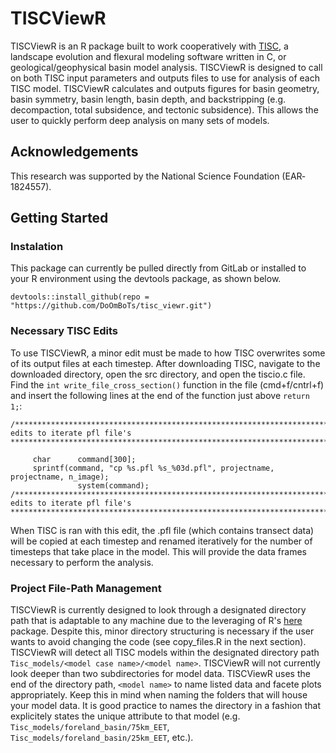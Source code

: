 # TISCViewR

TISCViewR is an R package built to work cooperatively with [TISC](https://github.com/danigeos/tisc), a landscape evolution and flexural modeling software written in C, or geological/geophysical basin model analysis. TISCViewR is designed to call on both TISC input parameters and outputs files to use for analysis of each TISC model. TISCViewR calculates and outputs figures for basin geometry, basin symmetry, basin length, basin depth, and backstripping (e.g. decompaction, total subsidence, and tectonic subsidence). This allows the user to quickly perform deep analysis on many sets of models.

## Acknowledgements
This research was supported by the National Science Foundation (EAR‐1824557).

## Getting Started
### Instalation

This package can currently be pulled directly from GitLab or installed to your R environment using the devtools package, as shown below.
```
devtools::install_github(repo = "https://github.com/DoOmBoTs/tisc_viewr.git")
```
### Necessary TISC Edits
To use TISCViewR, a minor edit must be made to how TISC overwrites some of its output files at each timestep. After downloading TISC, navigate to the downloaded directory, open the src directory, and open the tiscio.c file. Find the `int write_file_cross_section()` function in the file (cmd+f/cntrl+f) and insert the following lines at the end of the function just above `return 1;`:

```
/*****************************************************************************************
edits to iterate pfl file's
*****************************************************************************************/
 
     char      command[300];
     sprintf(command, "cp %s.pfl %s_%03d.pfl", projectname, projectname, n_image);
               system(command);
/*****************************************************************************************
edits to iterate pfl file's
*****************************************************************************************/
```
When TISC is ran with this edit, the .pfl file (which contains transect data) will be copied at each timestep and renamed iteratively for the number of timesteps that take place in the model. This will provide the data frames necessary to perform the analysis.

### Project File-Path Management 

TISCViewR is currently designed to look through a designated directory path that is adaptable to any machine due to the leveraging of R's [here](https://cran.r-project.org/web/packages/here/index.html) package. Despite this, minor directory structuring is necessary if the user wants to avoid changing the code (see copy_files.R in the next section). TISCViewR will detect all TISC models within the designated directory path `Tisc_models/<model case name>/<model name>`. TISCViewR will not currently look deeper than two subdirectories for model data. TISCViewR uses the end of the directory path, `<model name>` to name listed data and facete plots appropriately. Keep this in mind when naming the folders that will house your model data. It is good practice to names the directory in a fashion that explicitely states the unique attribute to that model (e.g. `Tisc_models/foreland_basin/75km_EET`, `Tisc_models/foreland_basin/25km_EET`, etc.).  
